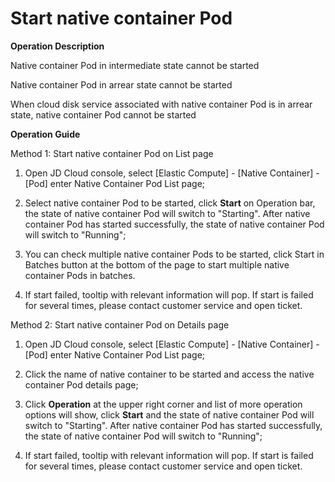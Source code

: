 
# Start native container Pod

**Operation Description**

Native container Pod in intermediate state cannot be started

Native container Pod in arrear state cannot be started

When cloud disk service associated with native container Pod is in arrear state, native container Pod cannot be started

**Operation Guide**

Method 1: Start native container Pod on List page

1. Open JD Cloud console, select [Elastic Compute] - [Native Container] - [Pod] enter Native Container Pod List page;

2. Select native container Pod to be started, click **Start** on Operation bar, the state of native container Pod will switch to "Starting". After native container Pod has started successfully, the state of native container Pod will switch to "Running";

3. You can check multiple native container Pods to be started, click Start in Batches button at the bottom of the page to start multiple native container Pods in batches.

4. If start failed, tooltip with relevant information will pop. If start is failed for several times, please contact customer service and open ticket.



Method 2: Start native container Pod on Details page 

1. Open JD Cloud console, select [Elastic Compute] - [Native Container] - [Pod] enter Native Container Pod List page; 

2. Click the name of native container to be started and access the native container Pod details page; 

3. Click **Operation** at the upper right corner and list of more operation options will show, click **Start** and the state of native container Pod will switch to "Starting". After native container Pod has started successfully, the state of native container Pod will switch to "Running"; 

4. If start failed, tooltip with relevant information will pop. If start is failed for several times, please contact customer service and open ticket.
